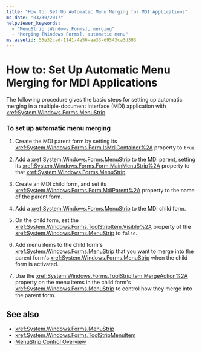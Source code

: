 ```yaml
---
title: "How to: Set Up Automatic Menu Merging for MDI Applications"
ms.date: "03/30/2017"
helpviewer_keywords: 
  - "MenuStrip [Windows Forms], merging"
  - "Merging [Windows Forms], automatic menu"
ms.assetid: 55e32cad-1141-4a56-aa33-d9543ca3d393
---
```

# How to: Set Up Automatic Menu Merging for MDI Applications
The following procedure gives the basic steps for setting up automatic merging in a multiple-document interface (MDI) application with <xref:System.Windows.Forms.MenuStrip>.  
  
### To set up automatic menu merging  
  
1. Create the MDI parent form by setting its <xref:System.Windows.Forms.Form.IsMdiContainer%2A> property to `true`.  
  
2. Add a <xref:System.Windows.Forms.MenuStrip> to the MDI parent, setting its <xref:System.Windows.Forms.Form.MainMenuStrip%2A> property to that <xref:System.Windows.Forms.MenuStrip>.  
  
3. Create an MDI child form, and set its <xref:System.Windows.Forms.Form.MdiParent%2A> property to the name of the parent form.  
  
4. Add a <xref:System.Windows.Forms.MenuStrip> to the MDI child form.  
  
5. On the child form, set the <xref:System.Windows.Forms.ToolStripItem.Visible%2A> property of the <xref:System.Windows.Forms.MenuStrip> to `false`.  
  
6. Add menu items to the child form's <xref:System.Windows.Forms.MenuStrip> that you want to merge into the parent form's <xref:System.Windows.Forms.MenuStrip> when the child form is activated.  
  
7. Use the <xref:System.Windows.Forms.ToolStripItem.MergeAction%2A> property on the menu items in the child form's <xref:System.Windows.Forms.MenuStrip> to control how they merge into the parent form.  
  
## See also

- <xref:System.Windows.Forms.MenuStrip>
- <xref:System.Windows.Forms.ToolStripMenuItem>
- [MenuStrip Control Overview](menustrip-control-overview-windows-forms.md)
